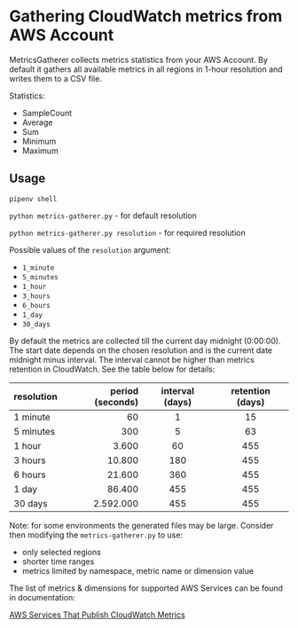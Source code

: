 # Gathering CloudWatch metrics from AWS Account

MetricsGatherer collects metrics statistics from your AWS Account. By default it gathers all available metrics in all regions in 1-hour resolution and writes them to a CSV file.

Statistics:

- SampleCount
- Average
- Sum
- Minimum
- Maximum

## Usage

`pipenv shell`

`python metrics-gatherer.py` - for default resolution

`python metrics-gatherer.py resolution` - for required resolution

Possible values of the `resolution` argument:

- `1_minute`
- `5_minutes`
- `1_hour`
- `3_hours`
- `6_hours`
- `1_day`
- `30_days`

By default the metrics are collected till the current day midnight (0:00:00). The start date depends on the chosen resolution and is the current date midnight minus interval. The interval cannot be higher than metrics retention in CloudWatch. See the table below for details:

| resolution  | period (seconds)   | interval (days)   | retention (days)   |
| :---------- | ----------------: | :---------------: | :----------------: |
| 1 minute    | 60                 | 1                 | 15                 |
| 5 minutes   | 300                | 5                 | 63                 |
| 1 hour      | 3.600              | 60                | 455                |
| 3 hours     | 10.800             | 180               | 455                |
| 6 hours     | 21.600             | 360               | 455                |
| 1 day       | 86.400             | 455               | 455                |
| 30 days     | 2.592.000          | 455               | 455                |

Note: for some environments the generated files may be large. Consider then modifying the `metrics-gatherer.py` to use:

- only selected regions
- shorter time ranges
- metrics limited by namespace, metric name or dimension value

The list of metrics & dimensions for supported AWS Services can be found in documentation:

[AWS Services That Publish CloudWatch Metrics](https://docs.aws.amazon.com/AmazonCloudWatch/latest/monitoring/aws-services-cloudwatch-metrics.html)

